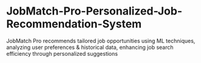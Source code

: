 # JobMatch-Pro-Personalized-Job-Recommendation-System
JobMatch Pro recommends tailored job opportunities using ML techniques, analyzing user preferences &amp; historical data, enhancing job search efficiency through personalized suggestions
